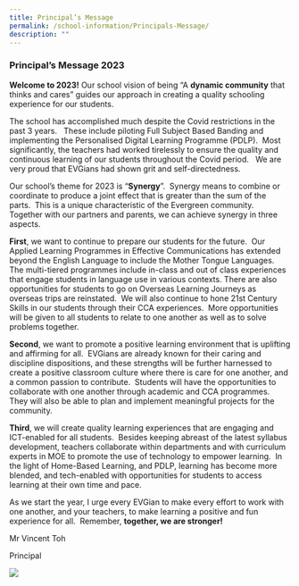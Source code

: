 ```yaml
---
title: Principal’s Message
permalink: /school-information/Principals-Message/
description: ""
---
```

### **Principal’s Message 2023**  

  
**Welcome to 2023!** Our school vision of being “A **dynamic community** that thinks and cares” guides our approach in creating a quality schooling experience for our students.

The school has accomplished much despite the Covid restrictions in the past 3 years.   These include piloting Full Subject Based Banding and implementing the Personalised Digital Learning Programme (PDLP).  Most significantly, the teachers had worked tirelessly to ensure the quality and continuous learning of our students throughout the Covid period.   We are very proud that EVGians had shown grit and self-directedness.

Our school’s theme for 2023 is “**Synergy**”.  Synergy means to combine or coordinate to produce a joint effect that is greater than the sum of the parts.  This is a unique characteristic of the Evergreen community.  Together with our partners and parents, we can achieve synergy in three aspects.

**First**, we want to continue to prepare our students for the future.  Our Applied Learning Programmes in Effective Communications has extended beyond the English Language to include the Mother Tongue Languages.  The multi-tiered programmes include in-class and out of class experiences that engage students in language use in various contexts. There are also opportunities for students to go on Overseas Learning Journeys as overseas trips are reinstated.  We will also continue to hone 21st Century Skills in our students through their CCA experiences.  More opportunities will be given to all students to relate to one another as well as to solve problems together.

**Second**, we want to promote a positive learning environment that is uplifting and affirming for all.  EVGians are already known for their caring and discipline dispositions, and these strengths will be further harnessed to create a positive classroom culture where there is care for one another, and a common passion to contribute.  Students will have the opportunities to collaborate with one another through academic and CCA programmes.  They will also be able to plan and implement meaningful projects for the community.

**Third**, we will create quality learning experiences that are engaging and ICT-enabled for all students.  Besides keeping abreast of the latest syllabus development, teachers collaborate within departments and with curriculum experts in MOE to promote the use of technology to empower learning.  In the light of Home-Based Learning, and PDLP, learning has become more blended, and tech-enabled with opportunities for students to access learning at their own time and pace.

As we start the year, I urge every EVGian to make every effort to work with one another, and your teachers, to make learning a positive and fun experience for all.  Remember, **together, we are stronger!**

Mr Vincent Toh

Principal

![](/images/School%20information/Principal’s%20Message%202022/P1.jpeg)